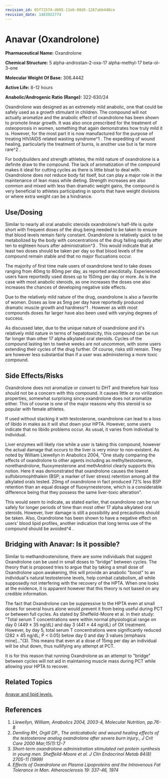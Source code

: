 ```yaml
---
revision_id: 05f72574-d605-11e6-80d5-1267abb448ce
revision_date: 1483922774
---
```


# Anavar (Oxandrolone)

**Pharmaceutical Name:** Oxandrolone 

**Chemical Structure:** 5 alpha-androstan-2-oxa-17 alpha-methyl-17 beta-ol-3-one 

**Molecular Weight Of Base:** 306.4442 

**Active Life:** 8-12 hours

**Anabolic/Androgenic Ratio (Range):** 322-630/24

Oxandrolone was designed as an extremely mild anabolic, one that could be safely used as a growth stimulant in children. The compound will not actually aromatize and the anabolic effect of oxandrolone has been shown to promote linear growth. It was also once prescribed for the treatment of osteoporosis in women, something that again demonstrates how truly mild it is. However, for the most part it is now manufactured for the purpose of treating HIV/AIDS related wasting syndrome^1 . The expediting of wound healing, particularly the treatment of burns, is another use but is far more rare^2 .

For bodybuilders and strength athletes, the mild nature of oxandrolone is a definite draw to the compound. The lack of aromatization of the compound makes it ideal for cutting cycles as there is little bloat to deal with. Oxandrolone does not reduce body fat itself, but can play a major role in the maintenance of lean mass while dieting. Strength increases are also common and mixed with less than dramatic weight gains, the compound is very beneficial to athletes participating in sports that have weight divisions or where extra weight can be a hindrance.

## Use/Dosing

Similar to nearly all oral anabolic steroids oxandrolone's half-life is quite short with frequent doses of the drug being needed to be taken to ensure that blood levels remain fairly constant. Oxandrolone is relatively quick to be metabolized by the body with concentrations of the drug falling rapidly after ten to eighteen hours after administration^3 . This would indicate that at least two doses should be taken per day so that blood levels of the compound remain stable and that no major flucuations occur.

The majority of first time male users of oxandrolone tend to take doses ranging from 40mg to 80mg per day, as reported anecdotally. Experienced users have reportedly used doses up to 150mg per day or more. As is the case with most anabolic steroids, as one increases the doses one also increases the chances of developing negative side effects.

Due to the relatively mild nature of the drug, oxandrolone is also a favorite of women. Doses as low as 5mg per day have reportedly produced dramatic muscle growth and hardness^1 . However as with most compounds doses far larger have also been used with varying degrees of success. 

As discussed later, due to the unique nature of oxandrolone and it's relatively mild nature in terms of hepatotoxicity, this compound can be run far longer than other 17 alpha alkylated oral steroids. Cycles of the compound lasting ten to twelve weeks are not uncommon, with some users extending their cycles of the drug further. Of course, risks still remain. They are however less substantial than if a user was administering a more toxic compound.

## Side Effects/Risks

Oxandrolone does not aromatize or convert to DHT and therefore hair loss should not be a concern with this compound. It causes little or no virilization properties, somewhat surprising since oxandrolone does not aromatize either. This of course is one of the major reasons why this steroid is so popular with female athletes.

If used without stacking it with testosterone, oxandrolone can lead to a loss of libido in males as it will shut down your HPTA. However, some users indicate that no libido problems occur. As usual, it varies from individual to individual.

Liver enzymes will likely rise while a user is taking this compound, however the actual damage that occurs to the liver is very minor to non-existent. As noted by William Llewellyn in Anabolics 2004, "One study comparing the effects of oxandrolone to other agents including as methyltestosterone, norethandrolone, fluoxymesterone and methAndriol clearly supports this notion. Here it was demonstrated that oxandrolone causes the lowest sulfobromophthalein (BSP; a marker of liver stress) retention among all the alkylated orals tested. 20mg of oxandrolone in fact produced 72% less BSP retention than an equal dosage of fluoxyrnesterone, which is a considerable difference being that they possess the same liver-toxic alteration". 

This would seem to indicate, as stated earlier, that oxandrolone can be run safely for longer periods of time than most other 17 alpha alkylated oral steroids. However, liver damage is still a possibility and precautions should be taken. Also, Oxandrolone has been shown to have a negative effect on users' blood lipid profiles, another indication that long terms use of the compound should be avoided^4 . 

## Bridging with Anavar: Is it possible?

Similar to methandrostenolone, there are some individuals that suggest Oxandrolone can be used in small doses to "bridge" between cycles. The theory that is proposed tries to argue that by taking a small dose of Oxandrolone upon awakening, this will provide an anabolic "boost" to an individual's natural testosterone levels, help combat catabolism, all while supposedly not interfering with the recovery of the HPTA. When one looks at the evidence, it is apparent however that this theory is not based on any credible information.

The fact that Oxandrolone can be suppressive to the HPTA even at small doses for several hours alone would prevent it from being useful during PCT or between full cycles. As stated by Sheffeild-Moore et al. in their study: "Total serum T concentrations were within normal physiological range on day 0 (449 ± 35 ng/dL) and day 3 (441 ± 44 ng/dL) of OX treatment. However, by day 5, total serum T concentrations were significantly reduced (282 ± 45 ng/dL; P &lt; 0.05) below day 0 and day 3 values [emphasis mine]..."(3). This means that even at a dose of 15mg per day an individual will be shut down, thus nullifying any attempt at PCT. 

It is for this reason that running Oxandrolone as an attempt to "bridge" between cycles will not aid in maintaining muscle mass during PCT while allowing your HPTA to recover.

## Related Topics

[Anavar and lipid levels.](http://www.reddit.com/r/steroids/comments/1ozurh/holy_cholesterol_my_advice_for_all_the_beginners/)

## References

1. *Llewellyn, William, Anabolics 2004, 2003-4, Molecular Nutrition, pp.76-8*
2. *Demling RH, Orgill DP., The anticatabolic and wound healing effects of the testosterone analog oxandrolone after severe burn injury., J Crit Care 2000 Mar;15(1):12-7*
3. *Short-term oxandrolone administration stimulated net protein synthesis in young men. Sheffeild-Moore et al. J Clin Endocrinol Metab 84(8) 2705-11 (1999)*
4. *Effects of Oxandrolone on Plasma Lipoproteins and the Intravenous Fat Tolerance in Man. Atherosclerosis 19: 337-46, 1974*
